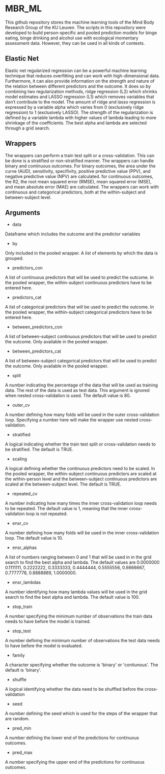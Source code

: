 # MBR_ML

This github repository stores the machine learning tools of the Mind Body Research Group of the KU Leuven. The scripts in this repository were developed to build person-specific and pooled prediction models for binge eating, binge drinking and alcohol use with ecological momentary assessment data. However, they can be used in all kinds of contexts.

## Elastic Net

Elastic net regularized regression can be a powerful machine learning technique that reduces overfitting and can work with high-dimensional data. Furthermore, it can also provide information on the strength and nature of the relation between different predictors and the outcome. It does so by combining two regularization methods, ridge regression (L2) which shrinks model estimates and LASSO regression (L1) which removes variables that don’t contribute to the model. The amount of ridge and lasso regression is expressed by a variable alpha which varies from 0 (exclusively ridge regression) to 1 (exclusively LASSO). The strength of the regularization is defined by a variable lambda with higher values of lambda leading to more shrinkage of the coefficients. The best alpha and lambda are selected through a grid search. 

## Wrappers

The wrappers can perform a train test split or a cross-validation. This can be done is a stratified or non-stratified manner. The wrappers can handle binary and continuous outcomes. For binary outcomes, the area under the curve (AUD), sensitivity, specifivity, positive predictive value (PPV), and negative predictive value (NPV) are calculated. for continuous outcomes, the R2, the root mean squared error (RMSE), mean squared error (MSE), and mean absolute error (MAE) are calculated. The wrappers can work with continuous and categorical predictors, both at the within-subject and between-subject level.

## Arguments

* data

Dataframe which includes the outcome and the predictor variables

* by

Only included in the pooled wrapper. A list of elements by which the data is grouped. 

* predictors_con

A list of continuous predictors that will be used to predict the outcome. In the pooled wrapper, the within-subject continuous predictors have to be entered here.

* predictors_cat

A list of categorical predictors that will be used to predict the outcome. In the pooled wrapper, the within-subject categorical predictors have to be entered here.

* between_predictors_con

A list of between-subject continuous predictors that will be used to predict the outcome. Only available in the pooled wrapper.

* between_predictors_cat

A list of between-subject categorical predictors that will be used to predict the outcome. Only available in the pooled wrapper.

* split

A number indicating the percentage of the data that will be used as training data. The rest of the data is used as test data. This argument is ignored when nested cross-validation is used. The default value is 80.

* outer_cv

A number defining how many folds will be used in the outer cross-validation loop. Specifying a number here will make the wrapper use nested cross-validation.

* stratified

A logical indicating whether the train test split or cross-validation needs to be stratified. The default is TRUE.

* scaling

A logical defining whether the continuous predictors need to be scaled. In the pooled wrapper, the within-subject continuous predictors are scaled at the within-person level and the between-subject continuous predictors are scaled at the between-subject level. The default is TRUE.

* repeated_cv 

A number indicating how many times the inner cross-validation loop needs to be repeated. The default value is 1, meaning that the inner cross-validation loop is not repeated.

* ensr_cv

A number defining how many folds will be used in the inner cross-validation loop. The default value is 10. 

* ensr_alphas

A list of numbers ranging between 0 and 1 that will be used in in the grid search to find the best alpha and lambda. The default values are 0.0000000 0.1111111, 0.2222222, 0.3333333, 0.4444444, 0.5555556, 0.6666667, 0.7777778, 0.8888889, 1.0000000.

* ensr_lambdas

A number identifying how many lambda values will be used in the grid search to find the best alpha and lambda. The default value is 100.

* stop_train

A number specifying the minimum number of observations the train data needs to have before the model is trained.

* stop_test

A number defining the minimum number of observations the test data needs to have before the model is evaluated.

* family

A character specifying whether the outcome is 'binary' or 'contiunous'. The default is 'binary'.

* shuffle

A logical identifying whether the data need to be shuffled before the cross-validation

* seed

A number defining the seed which is used for the steps of the wrapper that are random.

* pred_min

A number defining the lower end of the predictions for continuous outcomes.

* pred_max

A number specifying the upper end of the predictions for continuous outcomes.

